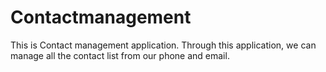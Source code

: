# Contactmanagement
 This is Contact management application. Through this application, we can manage all the contact list from our phone and email.
